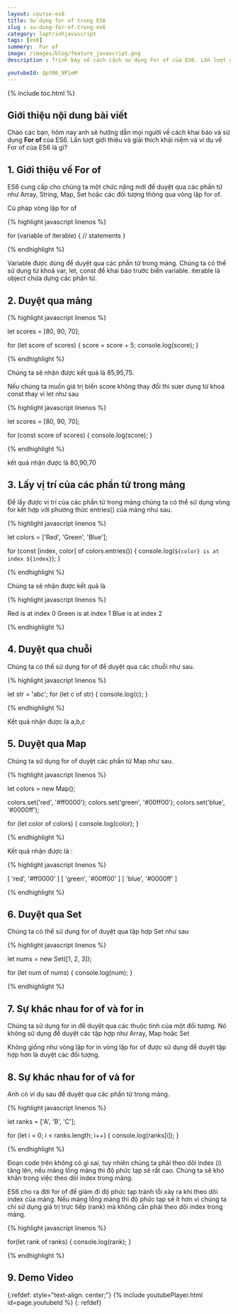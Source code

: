 ```yaml
---
layout: course-es6
title: Sử dụng for of trong ES6 
slug : su-dung-for-of-trong-es6
category: laptrinhjavascript
tags: [es6]
summery:  For of
image: /images/blog/feature_javascript.png
description : Trình bày về cách cách sử dụng For of của ES6. Lần lượt giới thiệu và giải thích khái niệm For of trong của ES6 là gì? 

youtubeId: QptR6_NP1eM
---
```


{% include toc.html %}

## **Giới thiệu nội dung bài viết**

Chào các bạn, hôm nay anh sẽ hướng dẫn mọi người về  cách khai báo và sử dụng <b>For of </b> của ES6. Lần lượt giới thiệu và giải thích khái niệm và ví dụ về For of của ES6 là gì? 

## **1. Giới thiệu về For of**

ES6 cung cấp cho chúng ta một chức năng mới để duyệt qua các phần tử như Array, String, Map, Set hoặc các đối tượng thông qua vòng lặp for of.

Cú pháp vòng lặp for of

{% highlight javascript  linenos %}

for (variable of iterable) {
   // statements 
}

{% endhighlight %}

Variable được dùng để duyệt qua các phần tử trong mảng. Chúng ta có thể sử dụng từ khoá var, let, const để khai báo trước biến variable.
iterable là object chứa dựng các phần tử.

## **2. Duyệt qua mảng**

{% highlight javascript  linenos %}

let scores = [80, 90, 70];

for (let score of scores) {
    score = score + 5;
    console.log(score);
}

{% endhighlight %}

Chúng ta sẽ nhận được kết quả là 85,95,75.

Nếu chúng ta muốn giá trị biến score không thay đổi thì sưer dụng từ khoá const thay vì let như sau

{% highlight javascript  linenos %}

let scores = [80, 90, 70];

for (const score of scores) {
    console.log(score);
}

{% endhighlight %}

kết quả nhận được là 80,90,70

## **3. Lấy vị trí của các phần tử trong mảng**

Để lấy được vị trí của các phần tử trong mảng chúng ta có thể sử dụng vòng for kết hợp với phương thức entries() của mảng như sau.

{% highlight javascript  linenos %}

let colors = ['Red', 'Green', 'Blue'];

for (const [index, color] of colors.entries()) {
    console.log(`${color} is at index ${index}`);
}

{% endhighlight %}

Chúng ta sẽ nhận được kết quả là

{% highlight javascript  linenos %}

Red is at index 0
Green is at index 1
Blue is at index 2

{% endhighlight %}

## **4. Duyệt qua chuỗi**

Chúng ta có thể sử dụng for of để duyệt qua các chuỗi như sau.

{% highlight javascript  linenos %}

let str = 'abc';
for (let c of str) {
    console.log(c);
}

{% endhighlight %}

Kết quả nhận được là a,b,c

## **5. Duyệt qua Map**

Chúng ta sử dụng for of duyệt các phần tử Map như sau.

{% highlight javascript  linenos %}

let colors = new Map();

colors.set('red', '#ff0000');
colors.set('green', '#00ff00');
colors.set('blue', '#0000ff');

for (let color of colors) {
    console.log(color);
}

{% endhighlight %}

Kết quả nhận được là : 

{% highlight javascript  linenos %}

[ 'red', '#ff0000' ]
[ 'green', '#00ff00' ]
[ 'blue', '#0000ff' ]

{% endhighlight %}

## **6. Duyệt qua Set**

Chúng ta có thể sử dụng for of duyệt qua tập hợp Set như sau

{% highlight javascript  linenos %}

let nums = new Set([1, 2, 3]);

for (let num of nums) {
    console.log(num);
}

{% endhighlight %}


## **7. Sự khác nhau for of và for in**

Chúng ta sử dụng for in để duyệt qua các thuộc tính của một đối tượng. Nó không sử dụng để duyệt các tập hợp như Array, Map hoặc Set

Không giống như vòng lặp for in vòng lặp for of được sử dụng để duyệt tập hợp hơn là duyệt các đối tượng.

## **8. Sự khác nhau for of và for**

Anh có ví dụ sau để duyệt qua các phần tử trong mảng.

{% highlight javascript  linenos %}

let ranks = ['A', 'B', 'C'];

for (let i = 0; i < ranks.length; i++) {
    console.log(ranks[i]);
}

{% endhighlight %}

Đoạn code trên không có gì sai, tuy nhiên chúng ta phải theo dõi index (i) tăng lên, nếu mảng lồng mảng thì độ phức tạp sẽ rất cao. Chúng ta sẽ khó khăn trong việc theo dõi index trong mảng.

ES6 cho ra đời for of để giảm đi độ phức tạp tránh lỗi xảy ra khi theo dõi index của mảng. Nếu mảng lồng mảng thì độ phức tạp sẽ ít hơn vì chúng ta chỉ sử dụng giá trị trực tiếp (rank) mà không cần phải theo dõi index trong mảng.

{% highlight javascript  linenos %}

for(let rank of ranks) {
    console.log(rank);
}

{% endhighlight %}


## **9. Demo Video**

{:refdef: style="text-align: center;"}
{% include youtubePlayer.html id=page.youtubeId %}
{: refdef}




















































